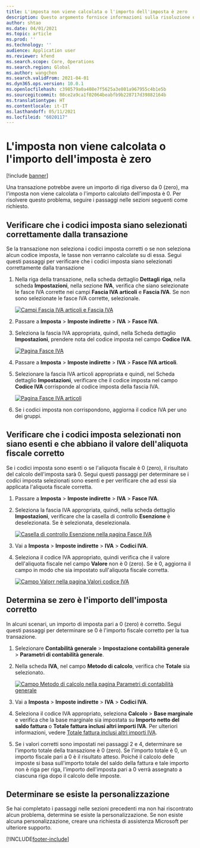 ```yaml
---
title: L'imposta non viene calcolata o l'importo dell'imposta è zero
description: Questo argomento fornisce informazioni sulla risoluzione dei problemi che possono essere utili quando l'importo dell'imposta è 0 (zero) o l'imposta non viene calcolata.
author: shtao
ms.date: 04/01/2021
ms.topic: article
ms.prod: ''
ms.technology: ''
audience: Application user
ms.reviewer: kfend
ms.search.scope: Core, Operations
ms.search.region: Global
ms.author: wangchen
ms.search.validFrom: 2021-04-01
ms.dyn365.ops.version: 10.0.1
ms.openlocfilehash: c398579a0a408e7f5625a3e801a967955c4b1e5b
ms.sourcegitcommit: 08ce2a9ca1f02064beabfb9b228717d39882164b
ms.translationtype: HT
ms.contentlocale: it-IT
ms.lasthandoff: 05/11/2021
ms.locfileid: "6020117"
---
```

# <a name="tax-isnt-calculated-or-the-tax-amount-is-zero"></a>L'imposta non viene calcolata o l'importo dell'imposta è zero

[!include [banner](../includes/banner.md)]

Una transazione potrebbe avere un importo di riga diverso da 0 (zero), ma l'imposta non viene calcolata o l'importo calcolato dell'imposta è 0. Per risolvere questo problema, seguire i passaggi nelle sezioni seguenti come richiesto.

## <a name="verify-that-tax-codes-are-correctly-selected-by-the-transaction"></a>Verificare che i codici imposta siano selezionati correttamente dalla transazione

Se la transazione non seleziona i codici imposta corretti o se non seleziona alcun codice imposta, le tasse non verranno calcolate su di essa. Segui questi passaggi per verificare che i codici imposta siano selezionati correttamente dalla transazione 

1. Nella riga della transazione, nella scheda dettaglio **Dettagli riga**, nella scheda **Impostazioni**, nella sezione **IVA**, verifica che siano selezionate le fasce IVA corrette nei campi **Fascia IVA articoli** e **Fascia IVA**. Se non sono selezionate le fasce IVA corrette, selezionale.

    [![Campi Fascia IVA articoli e Fascia IVA](./media/tax-not-calculated-tax-amount-zero-Picture1.png)](./media/tax-not-calculated-tax-amount-zero-Picture1.png)

2. Passare a **Imposta** \> **Imposte indirette** \> **IVA** \> **Fasce IVA**.
3. Seleziona la fascia IVA appropriata, quindi, nella Scheda dettaglio **Impostazioni**, prendere nota del codice imposta nel campo **Codice IVA**.

    [![Pagina Fasce IVA](./media/tax-not-calculated-tax-amount-zero-Picture2.png)](./media/tax-not-calculated-tax-amount-zero-Picture2.png)

4. Passare a **Imposta** \> **Imposte indirette** \> **IVA** \> **Fasce IVA articoli**.
5. Selezionare la fascia IVA articoli appropriata e quindi, nel Scheda dettaglio **Impostazioni**, verificare che il codice imposta nel campo **Codice IVA** corrisponde al codice imposta della fascia IVA.

    [![Pagina Fasce IVA articoli](./media/tax-not-calculated-tax-amount-zero-Picture3.png)](./media/tax-not-calculated-tax-amount-zero-Picture3.png)

6. Se i codici imposta non corrispondono, aggiorna il codice IVA per uno dei gruppi.

## <a name="verify-that-the-selected-tax-codes-arent-exempt-and-that-they-have-the-correct-tax-rate-value"></a>Verificare che i codici imposta selezionati non siano esenti e che abbiano il valore dell'aliquota fiscale corretto

Se i codici imposta sono esenti o se l'aliquota fiscale è 0 (zero), il risultato del calcolo dell'imposta sarà 0. Segui questi passaggi per determinare se i codici imposta selezionati sono esenti e per verificare che ad essi sia applicata l'aliquota fiscale corretta.

1. Passare a **Imposta** \> **Imposte indirette** \> **IVA** \> **Fasce IVA**.
2. Seleziona la fascia IVA appropriata, quindi, nella scheda dettaglio **Impostazioni**, verificare che la casella di controllo **Esenzione** è deselezionata. Se è selezionata, deselezionala.

    [![Casella di controllo Esenzione nella pagina Fasce IVA](./media/tax-not-calculated-tax-amount-zero-Picture4.png)](./media/tax-not-calculated-tax-amount-zero-Picture4.png)

3. Vai a **Imposta** \> **Imposte indirette** \> **IVA** \> **Codici IVA**.
4. Seleziona il codice IVA appropriato, quindi verifica che il valore dell'aliquota fiscale nel campo **Valore** non è 0 (zero). Se è 0, aggiorna il campo in modo che sia impostato sull'aliquota fiscale corretta.

    [![Campo Valorr nella pagina Valori codice IVA](./media/tax-not-calculated-tax-amount-zero-Picture5.png)](./media/tax-not-calculated-tax-amount-zero-Picture5.png)

## <a name="determine-whether-zero-is-the-correct-tax-amount"></a>Determina se zero è l'importo dell'imposta corretto

In alcuni scenari, un importo di imposta pari a 0 (zero) è corretto. Segui questi passaggi per determinare se 0 è l'importo fiscale corretto per la tua transazione.

1. Selezionare **Contabilità generale** \> **Impostazione contabilità generale** \> **Parametri di contabilità generale**.
2. Nella scheda **IVA**, nel campo **Metodo di calcolo**, verifica che **Totale** sia selezionato.

    [![Campo Metodo di calcolo nella pagina Parametri di contabilità generale](./media/tax-not-calculated-tax-amount-zero-Picture6.png)](./media/tax-not-calculated-tax-amount-zero-Picture6.png)

3. Vai a **Imposta** \> **Imposte indirette** \> **IVA** \> **Codici IVA**.
4. Seleziona il codice IVA appropriato, seleziona **Calcolo** \> **Base marginale** e verifica che la base marginale sia impostata su **Importo netto del saldo fattura** o **Totale fattura inclusi altri importi IVA**. Per ulteriori informazioni, vedere [Totale fattura inclusi altri importi IVA](marginal-base-field.md#invoice-total-incl-other-sales-tax-amounts).
5. Se i valori corretti sono impostati nei passaggi 2 e 4, determinare se l'importo totale della transazione è 0 (zero). Se l'importo totale è 0, un importo fiscale pari a 0 è il risultato atteso. Poiché il calcolo delle imposte si basa sull'importo totale del saldo della fattura e tale importo non è riga per riga, l'importo dell'imposta pari a 0 verrà assegnato a ciascuna riga dopo il calcolo delle imposte.

## <a name="determine-whether-customization-exists"></a>Determinare se esiste la personalizzazione

Se hai completato i passaggi nelle sezioni precedenti ma non hai riscontrato alcun problema, determina se esiste la personalizzazione. Se non esiste alcuna personalizzazione, creare una richiesta di assistenza Microsoft per ulteriore supporto.

[!INCLUDE[footer-include](../../includes/footer-banner.md)]
